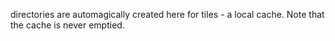 directories are automagically created here for tiles - a local cache. Note that the cache is never emptied.
